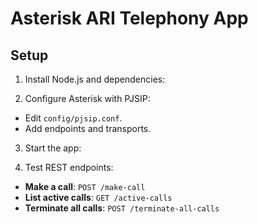 # Asterisk ARI Telephony App

## Setup
1. Install Node.js and dependencies:


2. Configure Asterisk with PJSIP:
- Edit `config/pjsip.conf`.
- Add endpoints and transports.

3. Start the app:


4. Test REST endpoints:
- **Make a call**: `POST /make-call`
- **List active calls**: `GET /active-calls`
- **Terminate all calls**: `POST /terminate-all-calls`

